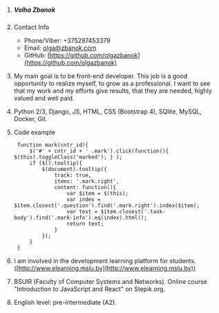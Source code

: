 1. ##### Volha Zbanok
2. Contact Info
    - Phone/Viber: +375297453379
    - Email: olga@zbanok.com
    - GitHub: [https://github.com/olgazbanok](https://github.com/olgazbanok)
	
3. My main goal is to be front-end developer. This job is a good opportunity to realize myself, to grow as a professional. I want to see that my work and my efforts  give results, that they are needed, highly valued and well paid.

4. Python 2/3, Django, JS, HTML, CSS (Bootstrap 4), SQlite, MySQL, Docker, Git.

5. Code example

		function mark(cntr_id){
			$('#' + cntr_id + ' .mark').click(function(){ $(this).toggleClass('marked'); } );
			if ($().tooltip){
				$(document).tooltip({
					track: true,
					items: '.mark.right',
					content: function(){
						var $item = $(this);
						var index = $item.closest('.question').find('.mark.right').index($item);
						var text = $item.closest('.task-body').find('.mark-info').eq(index).html();
						return text;
					}
				});
			}
		}
6. I am involved in the development learning platform for students. ([http://www.elearning.mslu.by](http://www.elearning.mslu.by))

7. BSUIR (Faculty of Computer Systems and Networks). Online course "Introduction to JavaScript and React" on Stepik.org.

8. English level: pre-intermediate (A2).